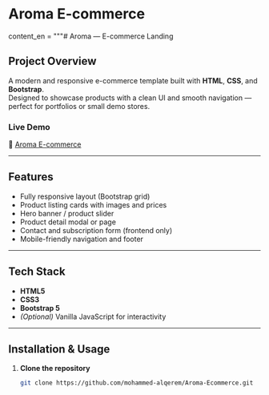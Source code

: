 # Aroma E-commerce
content_en = """# Aroma — E-commerce Landing

## Project Overview
A modern and responsive e-commerce template built with **HTML**, **CSS**, and **Bootstrap**.  
Designed to showcase products with a clean UI and smooth navigation — perfect for portfolios or small demo stores.

### Live Demo
🔗 [Aroma E-commerce](https://mohammed-alqerem.github.io/Aroma-E-commerce/)

---

## Features
- Fully responsive layout (Bootstrap grid)
- Product listing cards with images and prices
- Hero banner / product slider
- Product detail modal or page
- Contact and subscription form (frontend only)
- Mobile-friendly navigation and footer

---

## Tech Stack
- **HTML5**
- **CSS3**
- **Bootstrap 5**
- *(Optional)* Vanilla JavaScript for interactivity

---

## Installation & Usage
1. **Clone the repository**
   ```bash
   git clone https://github.com/mohammed-alqerem/Aroma-Ecommerce.git
